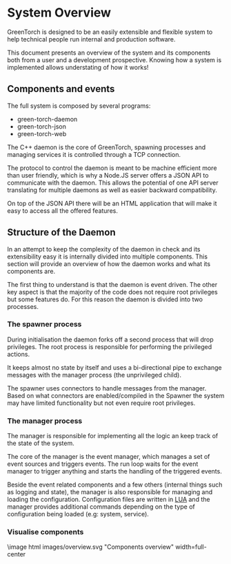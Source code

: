 System Overview
===============
GreenTorch is designed to be an easily extensible and flexible system
to help technical people run internal and production software.

This document presents an overview of the system and its components
both from a user and a development prospective.
Knowing how a system is implemented allows understating of how it
works!

Components and events
---------------------
The full system is composed by several programs:
  * green-torch-daemon
  * green-torch-json
  * green-torch-web

The C++ daemon is the core of GreenTorch, spawning processes and
managing services it is controlled through a TCP connection.

The protocol to control the daemon is meant to be machine efficient
more than user friendly, which is why a Node.JS server offers a JSON
API to communicate with the daemon.
This allows the potential of one API server translating for multiple
daemons as well as easier backward compatibility.

On top of the JSON API there will be an HTML application that will
make it easy to access all the offered features.

Structure of the Daemon
-----------------------
In an attempt to keep the complexity of the daemon in check and its
extensibility easy it is internally divided into multiple components.
This section will provide an overview of how the daemon works and
what its components are.

The first thing to understand is that the daemon is event driven.
The other key aspect is that the majority of the code does not
require root privileges but some features do.
For this reason the daemon is divided into two processes.

### The spawner process
During initialisation the daemon forks off a second process that
will drop privileges.
The root process is responsible for performing the privileged actions.

It keeps almost no state by itself and uses a bi-directional pipe
to exchange messages with the manager process (the unprivileged child).

The spawner uses connectors to handle messages from the manager.
Based on what connectors are enabled/compiled in the Spawner the system
may have limited functionality but not even require root privileges.

### The manager process
The manager is responsible for implementing all the logic an keep
track of the state of the system.

The core of the manager is the event manager, which manages a set of
event sources and triggers events.
The run loop waits for the event manager to trigger anything and
starts the handling of the triggered events.

Beside the event related components and a few others (internal things
such as logging and state), the manager is also responsible for
managing and loading the configuration.
Configuration files are written in [LUA](http://www.lua.org/) and
the manager provides additional commands depending on the
type of configuration being loaded (e.g: system, service).

### Visualise components
\image html images/overview.svg "Components overview" width=full-center

